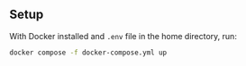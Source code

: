 ## Setup

With Docker installed and `.env` file in the home directory, run:
```bash
docker compose -f docker-compose.yml up
```
